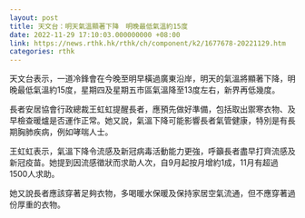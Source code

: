 ```yaml
---
layout: post
title: 天文台：明天氣溫顯著下降　明晚最低氣溫約15度
date: 2022-11-29 17:10:03.000000000 +08:00
link: https://news.rthk.hk/rthk/ch/component/k2/1677678-20221129.htm
categories: rthk
---
```


天文台表示，一道冷鋒會在今晚至明早橫過廣東沿岸，明天的氣溫將顯著下降，明晚最低氣溫約15度，星期四及星期五市區氣溫降至13度左右，新界再低幾度。

長者安居協會行政總裁王虹虹提醒長者，應預先做好準備，包括取出禦寒衣物、及早檢查暖爐是否運作正常。她又說，氣溫下降可能影響長者氣管健康，特別是有長期胸肺疾病，例如哮喘人士。

王虹虹表示，氣溫下降令流感及新冠病毒活動能力更強，呼籲長者盡早打齊流感及新冠疫苗。她提到因流感徵狀而求助人次，自9月起按月增約1成，11月有超過1500人求助。

她又說長者應該穿著足夠衣物，多喝暖水保暖及保持家居空氣流通，但不應穿著過份厚重的衣物。
